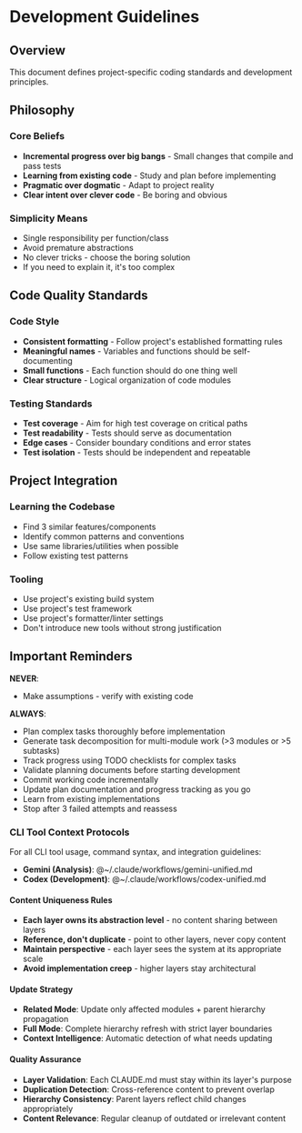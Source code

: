 # Development Guidelines

## Overview

This document defines project-specific coding standards and development principles.

## Philosophy

### Core Beliefs

- **Incremental progress over big bangs** - Small changes that compile and pass tests
- **Learning from existing code** - Study and plan before implementing  
- **Pragmatic over dogmatic** - Adapt to project reality
- **Clear intent over clever code** - Be boring and obvious

### Simplicity Means

- Single responsibility per function/class
- Avoid premature abstractions
- No clever tricks - choose the boring solution
- If you need to explain it, it's too complex


## Code Quality Standards

### Code Style

- **Consistent formatting** - Follow project's established formatting rules
- **Meaningful names** - Variables and functions should be self-documenting
- **Small functions** - Each function should do one thing well
- **Clear structure** - Logical organization of code modules

### Testing Standards

- **Test coverage** - Aim for high test coverage on critical paths
- **Test readability** - Tests should serve as documentation
- **Edge cases** - Consider boundary conditions and error states
- **Test isolation** - Tests should be independent and repeatable


## Project Integration

### Learning the Codebase

- Find 3 similar features/components
- Identify common patterns and conventions
- Use same libraries/utilities when possible
- Follow existing test patterns

### Tooling

- Use project's existing build system
- Use project's test framework  
- Use project's formatter/linter settings
- Don't introduce new tools without strong justification

## Important Reminders

**NEVER**:
- Make assumptions - verify with existing code

**ALWAYS**:
- Plan complex tasks thoroughly before implementation
- Generate task decomposition for multi-module work (>3 modules or >5 subtasks)
- Track progress using TODO checklists for complex tasks
- Validate planning documents before starting development
- Commit working code incrementally
- Update plan documentation and progress tracking as you go
- Learn from existing implementations
- Stop after 3 failed attempts and reassess


### CLI Tool Context Protocols
For all CLI tool usage, command syntax, and integration guidelines:
- **Gemini (Analysis)**: @~/.claude/workflows/gemini-unified.md
- **Codex (Development)**: @~/.claude/workflows/codex-unified.md


#### **Content Uniqueness Rules**

- **Each layer owns its abstraction level** - no content sharing between layers
- **Reference, don't duplicate** - point to other layers, never copy content
- **Maintain perspective** - each layer sees the system at its appropriate scale
- **Avoid implementation creep** - higher layers stay architectural

#### **Update Strategy**

- **Related Mode**: Update only affected modules + parent hierarchy propagation
- **Full Mode**: Complete hierarchy refresh with strict layer boundaries
- **Context Intelligence**: Automatic detection of what needs updating


#### **Quality Assurance**

- **Layer Validation**: Each CLAUDE.md must stay within its layer's purpose
- **Duplication Detection**: Cross-reference content to prevent overlap
- **Hierarchy Consistency**: Parent layers reflect child changes appropriately
- **Content Relevance**: Regular cleanup of outdated or irrelevant content

